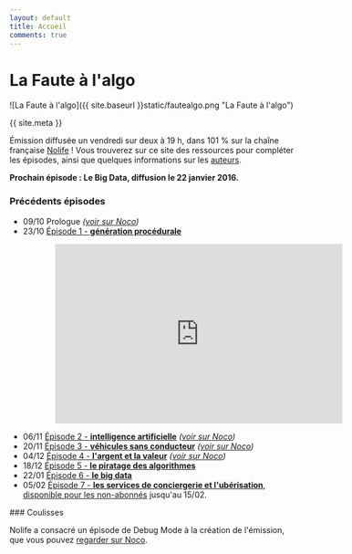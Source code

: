 ```yaml
---
layout: default
title: Accueil
comments: true
---
```


# La Faute à l'algo

![La Faute à l'algo]({{ site.baseurl }}static/fautealgo.png "La Faute à l'algo")

<div class="message">
{{ site.meta }}
</div>

Émission diffusée un vendredi sur deux à 19 h, dans 101 % sur la chaîne française [Nolife](http://www.nolife-tv.com) !
Vous trouverez sur ce site des ressources pour compléter les épisodes, ainsi que quelques informations sur les [auteurs](/about/).

**Prochain épisode : Le Big Data, diffusion le 22 janvier 2016.**

### Précédents épisodes

- 09/10 Prologue *([voir sur Noco](http://noco.tv/emission/23065/nolife/la-faute-a-l-algo/prologue))*
- 23/10 [Épisode 1 - **génération procédurale**](/ep1/)

<iframe style="padding-left: 80px; width: 640px; max-width: 100%" height="315" src="https://www.youtube.com/embed/ngnCE2fCvl4" frameborder="0" allowfullscreen></iframe>

- 06/11 [Épisode 2 - **intelligence artificielle**](/ep2/) *([voir sur Noco](http://noco.tv/emission/23836/nolife/la-faute-a-l-algo/02-intelligence-artificielle))*
- 20/11 [Épisode 3 - **véhicules sans conducteur**](/ep3/) *([voir sur Noco](http://noco.tv/emission/24160/nolife/la-faute-a-l-algo/03-voitures-sans-conducteurs))*
- 04/12 [Épisode 4 - **l'argent et la valeur**](/ep4/) *([voir sur Noco](http://noco.tv/emission/24469/nolife/la-faute-a-l-algo/04-l-argent-et-la-valeur))*
- 18/12 [Épisode 5 - **le piratage des algorithmes**](/ep5/)
- 22/01 [Épisode 6 - **le big data**](/ep6/)
- 05/02 [Épisode 7 - **les services de conciergerie et l'ubérisation**](/ep7/), [disponible pour les non-abonnés](http://noco.tv/emission/25602/nolife/la-faute-a-l-algo/07-les-services-de-conciergerie-et-l-uberisation) jusqu'au 15/02.

### Coulisses

Nolife a consacré un épisode de Debug Mode à la création de l'émission, que vous pouvez [regarder sur Noco](http://noco.tv/emission/24313/nolife/debug-mode/171-la-faute-a-l-algo).
